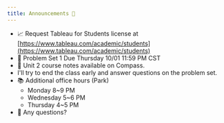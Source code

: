 ```yaml
---
title: Announcements 📣
---
```


- 📈 Request Tableau for Students license at [https://www.tableau.com/academic/students](https://www.tableau.com/academic/students)
- 🐢 Problem Set 1 Due Thursday 10/01 11:59 PM CST
- 📓 Unit 2 course notes available on Compass.
- I'll try to end the class early and answer questions on the problem set.
- 📚 Additional office hours (Park)
  - Monday 8~9 PM
  - Wednesday 5~6 PM
  - Thursday 4~5 PM
- 🙋 Any questions?
